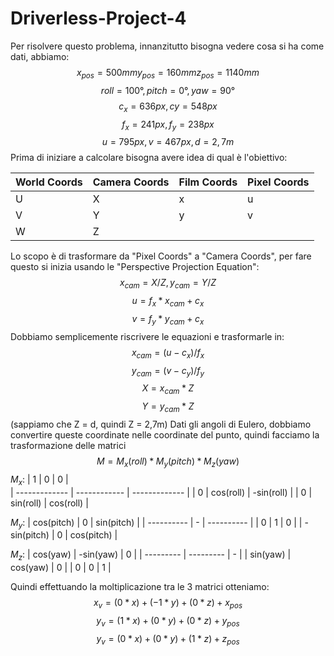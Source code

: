 # Driverless-Project-4
Per risolvere questo problema, innanzitutto bisogna vedere cosa si ha come dati, abbiamo:
$$x_{pos} = 500mm y_{pos} = 160mm z_{pos} = 1140mm$$
$$roll = 100°, pitch = 0°, yaw = 90°$$
$$c_x = 636 px, cy = 548 px$$
$$f_x = 241px, f_y = 238px$$
$$u = 795px, v = 467px, d = 2,7m$$
Prima di iniziare a calcolare bisogna avere idea di qual è l'obiettivo: <br>

| World Coords | Camera Coords | Film Coords | Pixel Coords |
| -------- | -------- | -------- | -------- |
| U | X | x | u |
| V | Y | y | v |
| W | Z |  |  |

Lo scopo è di trasformare da "Pixel Coords" a "Camera Coords", per fare questo si inizia usando le "Perspective Projection Equation":
$$x_{cam} = X/Z, y_{cam} = Y/Z$$
$$u = f_x * x_{cam} + c_x$$
$$v = f_y * y_{cam} + c_x$$
Dobbiamo semplicemente riscrivere le equazioni e trasformarle in:
$$x_{cam} = (u - c_x) / f_x$$
$$y_{cam} = (v - c_y) / f_y$$
$$X = x_{cam} * Z$$
$$Y = y_{cam} * Z$$
(sappiamo che Z = d, quindi Z = 2,7m)
Dati gli angoli di Eulero, dobbiamo convertire queste coordinate nelle coordinate del punto, quindi facciamo la trasformazione delle matrici
$$M = M_x(roll) * M_y(pitch) * M_z(yaw)$$
$M_x:$
| 1             | 0            | 0             |    
| ------------- | ------------ | ------------- |
| 0             | cos(roll)    | -sin(roll)    |
| 0             | sin(roll)    | cos(roll)     |

$M_y:$
| cos(pitch)  | 0 | sin(pitch) |
| ----------  | - | ---------- |
| 0           | 1 | 0          |
| -sin(pitch) | 0 | cos(pitch) |

$M_z:$
| cos(yaw)  | -sin(yaw) | 0 |
| --------- | --------- | - |
| sin(yaw)  | cos(yaw)  | 0 |
| 0         | 0         | 1 |

Quindi effettuando la moltiplicazione tra le 3 matrici otteniamo:
$$x_v = (0 * x) + (-1 * y) + (0 * z) + x_{pos}$$
$$y_v = (1 * x) + (0 * y) + (0 * z) + y_{pos}$$
$$y_v = (0 * x) + (0 * y) + (1 * z) + z_{pos}$$
